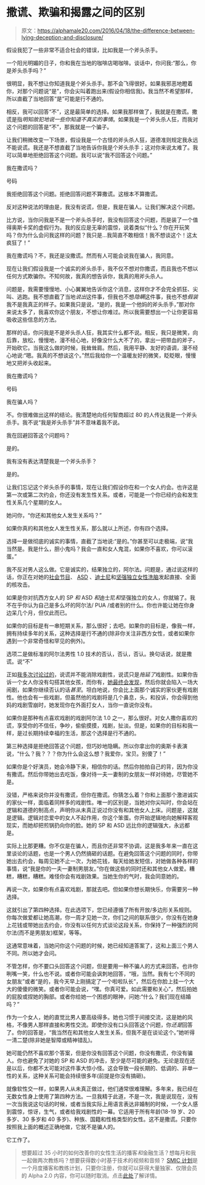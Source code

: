 # 撒谎、欺骗和揭露之间的区别

> 原文：<https://alphamale20.com/2016/04/18/the-difference-between-lying-deception-and-disclosure/>

假设我犯了一些非常不适合社会的错误，比如我是一个斧头杀手。

一个阳光明媚的日子，你和我在当地的咖啡店喝咖啡。谈话中，你问我:“那么，你是斧头杀手吗？”

很明显，我不想让你知道我是个斧头杀手。那不会飞得很好。如果我邪恶地瞪着你，对那个问题说“是”，你会尖叫着跑出来(假设你相信我)。我当然不希望那样，所以直截了当地回答“是”可能是行不通的。

相反，我可以回答“不”，这是最简单的选择。如果我那样做了，我就是在撒谎。撒谎是指*明知故犯地说一些你知道不真实的事情*。如果我是一个斧头杀人狂，而我对这个问题的回答是“不”，那我就是一个骗子。

让我们稍微改变一下场景，假设我是一个古怪的斧头杀人狂，道德准则规定我永远不能说谎。我还是不想直截了当地告诉你我是个斧头杀手；这对你来说太难了。我可以简单地拒绝回答这个问题。我可以说“我不回答这个问题。”

我在撒谎吗？

号码

我拒绝回答这个问题。拒绝回答问题不算撒谎。这根本不算撒谎。

反对这种说法的理由是，我没有说谎，但是，我是在骗人。让我们解决这个问题。

比方说，当你问我是不是一个斧头杀手时，我没有回答这个问题，而是装了一个值得奥斯卡奖的虚假行为。我的反应是无辜的震惊，说着类似“什么？你在开玩笑吗？你为什么会问我这样的问题？我只是...我简直不敢相信！我不想谈这个！这太疯狂了！”

我在撒谎吗？不，我还是没撒谎。然而有人可能会说我在骗人，我同意。

现在让我们假设我是一个诚实的斧头杀手，我不仅不想对你撒谎，而且我也不想以任何方式欺骗你。不知何故，我真的想告诉你，我真的用斧头杀人。

问题是，我需要慢慢地、小心翼翼地告诉你这个消息，这样你才不会完全抓狂、尖叫、逃跑。我不想直截了当地*说出*这件事，但我也不想*隐瞒*这件事，我也不想*假装*我不是我真正的样子。如果我只是说，“是的，我是一个他妈的斧头杀手，”那对你来说太多了，我喜欢你这个朋友，不想让你难过。所以我需要想出一个让你更容易吸收这些信息的方法。

那样的话，你问我是不是斧头杀人狂，我其实什么都不说。相反，我只是微笑，向后靠，放松，慢慢地，漫不经心地，好像没什么大不了的，拿出一把带血的斧子，开始砍它。当我这么做的时候，我耸耸肩。然后，我用平静、友好的语调，漫不经心地说:“嗯。我真的不想谈这个。”然后我给你一个温暖友好的微笑，眨眨眼，慢慢地又把斧头收起来。

我在撒谎吗？

号码

我在骗人吗？

不。你很难做出这样的结论。我清楚地向任何智商超过 80 的人传达我是一个斧头杀手。我不说“我是斧头杀手”并不意味着我不说。

我在回避回答这个问题吗？

是的。

我有没有表达清楚我是一个斧头杀手？

是的。

让我们忘记这个斧头杀手的事情，现在让我们假设你在和一个女人约会。也许这是第一次或第二次约会，你还没有发生性关系。或者，可能是一个你已经约会和发生性关系几个星期的女人。

她问你，“你还和其他女人发生关系吗？”

如果你真的和其他女人发生性关系，那么就以上所述，你有四个选择。

选择一是做彻底的诚实的事情，直截了当地说:“是的。”你甚至可以走极端，说“我当然是。我是什么，胆小鬼吗？我会一直和女人鬼混，如果你不喜欢，你可以滚蛋。”

我不反对男人这么做。它是诚实的，结果独立的，阿尔法。问题是，通过说这样的话，你正在对她的[社会节目](https://blackdragonblog.com/glossary/#societal_programming)、 [ASD](https://blackdragonblog.com/glossary/#ASD) 、[迪士尼](https://blackdragonblog.com/glossary/#disney)和[坚强独立女性洗脑](https://blackdragonblog.com/2015/03/05/strong-independent-woman-are-you-sure-thats-what-you-are/)发起直接、全面的核攻击。

如果是你对抗西方女人的 SP *和* ASD *和*迪士尼*和*坚强独立的女人，你就输了。我不在乎你认为自己是多么坏的阿尔法/ PUA /或者别的什么。你也许能让她在你身边呆几个月，但仅此而已。

如果你的目标是有一串短期关系，那么很好；去吧。如果你的目标是，像我一样，拥有持续多年的关系，这种选择是行不通的(除非你关注非西方女性，或者如果你遇到一个非常奇怪和罕见的例外)。

选项二是做标准的阿尔法男性 1.0 技术的否认，否认，否认。换句话说，就是撒谎。说“不”

正如[我多次讨论过的](https://blackdragonblog.com/2015/08/07/why-do-men-lie-to-women/)，说谎并不能消除戏剧性，说谎只是*拖延了*戏剧性。如果你告诉一个女人你没有勾搭其他女孩，而你有，[她最终会发现](https://blackdragonblog.com/2016/03/07/when-men-cheat-they-usually-want-to-get-caught/)，然后你就会陷入一场大闹剧，如果你继续否认的话*甚至*。坦白地说，你会比上面那个诚实的家伙更有戏剧性。他也会有一些戏剧，但虽然他的戏剧将是几个鼻息，头，和投诉，你会得到他妈的戏剧雪崩时，她发现你在外面打女人，当你一直说你没有。

如果你是那种有点喜欢戏剧的戏剧阿尔法 1.0 之一，那么很好。对女人撒你喜欢的谎，享受你的不信任，争吵，偷偷摸摸，戏剧，扯淡。但是，如果你的目标和我一样，是过长期持续幸福的生活，那这个选择是行不通的。

第三种选择是拒绝回答这个问题，但巧妙地隐瞒。所以你拿出你的奥斯卡表演说，“什么？我？？？你为什么会这么想？我爱你，宝贝。别傻了！”

如果你是个好演员，她会冷静下来，相信你的话。然后你拍拍自己的背，因为你没有撒谎。然后你带她出去吃饭，像对待一夫一妻制的女朋友一样对待她，尽管她不是。

没错，严格来说你并没有撒谎，但你在撒谎。你猜怎么着？你和上面那个激进诚实的家伙一样，面临着同样多的戏剧性。唯一的区别是，当她对你尖叫时，你会站在逻辑和道德的制高点，声明你从未真正说过你没有和其他女人上床。问题是，这就是逻辑。逻辑对恋爱中的女人不起作用，你这个笨蛋。你开始逻辑地向她解释客观现实，而她却把煎锅扔向你的脸。她的 SP 和 ASD 远比你的逻辑强大，永远都是。

实际上比那更糟。你不仅是在骗人，而且你还非常不协调，这是我多年来一直在这里谈论的话题，也是一个男人仍然搞砸的话题。在避免回答这个问题的同时，你带她出去约会，每周见她不止一次，为她花钱，每天给她发短信，对她做各种各样的事情，说“我是你的一夫一妻制男朋友。”你在做这些的同时还和其他女人做爱。糟糕，糟糕，糟糕。难怪你会有戏剧效果。当她生你的气时，我会同意她的。

再说一次，如果你有点喜欢戏剧，那就去吧。但如果你想长期快乐，你需要另一种选择。

这就引出了第四种选择。在此选项下，您已经遵循了所有开放/多边形关系规则。你每次做爱都让她高潮，你一周才见她一次，你们之间的联系很少，你没有在她身上花钱或带她出去约会，你没有以任何方式谈论这段关系，你保持了一种强烈的阿尔法(而不是男朋友)框架，等等。

这通常意味着，当她问你这个问题的时候，她已经知道答案了，这和上面三个男人不同。所以她才会问。

不管怎样，你不要口头回答这个问题，但是要用一种不骗人的方式来回答。也许你咧嘴一笑，什么也不说。或者你可能会讽刺地回答，“哦，当然。我有七个不同的女朋友”或者“是的，我今天早上刚搞定了一个啦啦队长”，然后在你脸上挂一个大大的傻傻的微笑。或者你可能会说，“嘿。你真可爱。如此需要和关心”，然后拍她的屁股或捏她的胸部。或者你给她一个困惑的眼神，问她:“什么？我们现在结婚吗？”

作为一个女人，她的直觉比男人要高级得多。她也习惯于间接交流，这是她的风格，不像男人那样直接和男性交流。即使你没有口头回答这个问题，你*还是*回答了。你的回答是，“我当然在和其他女人发生关系，但我不是在谈论这个。”她听得一清二楚(除非她是智障或精神错乱)。

她可能仍然不喜欢那个答案，但是你没有回答这个问题，你没有撒谎，你没有骗人。你也避免了对她的 SP 和 ASD 的冲击，至少是尽可能的避免。无论是现在还是以后，你都不太可能对这件事大惊小怪。这会导致一段长期的、低调的、非单一性的关系，这种关系可能会持续很多年(前提是你没有搞砸)。

就像软性交一样，如果男人从未真正做过，他们通常很难理解。多年来，我已经在无数女性身上使用了第四种方法。一旦我精于此道，不是一次，我是说现在，没有一次当我说这句话的时候，或者当我实际上用语言表达非婚制的时候，一个女人感到震惊，惊讶，生气，或者给我戏剧性的一幕。它适用于所有年龄(18-19 岁、20 多岁、30 多岁和 40 多岁)、种族、国籍和性格类型的女性。这不是撒谎。只要你按照我上面的概述正确地做，它就不是骗人的。

它工作了。

> 想要超过 35 小时的如何改善你的女性生活的播客*和*金融生活？想每月和我一起做两次教练吗？想要获得数小时基于技术的视频和音频？ [SMIC 计划](https://alphamale20.kartra.com/page/vIL17)是一个月度播客和教练计划，只要你注册，你就可以获得大量独家、仅限会员的 Alpha 2.0 内容，你可以随时取消。点击[此处](https://alphamale20.kartra.com/page/vIL17)了解详情。
> 
> 